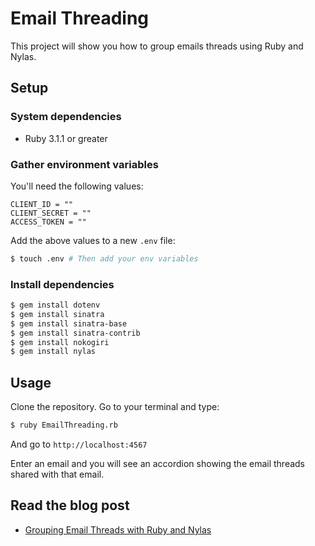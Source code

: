 # Email Threading

This project will show you how to group emails threads using Ruby and Nylas.

## Setup

### System dependencies

- Ruby 3.1.1 or greater

### Gather environment variables

You'll need the following values:

```text
CLIENT_ID = ""
CLIENT_SECRET = ""
ACCESS_TOKEN = ""
```

Add the above values to a new `.env` file:

```bash
$ touch .env # Then add your env variables
```

### Install dependencies

```bash
$ gem install dotenv
$ gem install sinatra
$ gem install sinatra-base
$ gem install sinatra-contrib
$ gem install nokogiri
$ gem install nylas

```

## Usage

Clone the repository. Go to your terminal and type:

```bash
$ ruby EmailThreading.rb
```

And go to `http://localhost:4567`

Enter an email and you will see an accordion showing the email threads shared with that email.

## Read the blog post

- [Grouping Email Threads with Ruby and Nylas](https://www.nylas.com/blog/grouping-email-threads-with-ruby-and-nylas-dev/)
